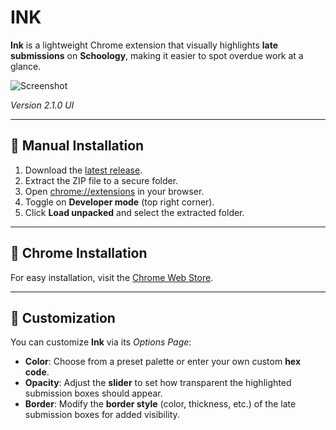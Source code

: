 # **INK**

**Ink** is a lightweight Chrome extension that visually highlights **late submissions** on **Schoology**, making it easier to spot overdue work at a glance.

![Screenshot](https://github.com/user-attachments/assets/66c7b87c-2193-49a3-bd86-95588331db6d)

*Version 2.1.0 UI*

---

## **🚀 Manual Installation**

1. Download the [latest release](https://github.com/klyxy/Ink/releases/latest/).
2. Extract the ZIP file to a secure folder.
3. Open [chrome://extensions](chrome://extensions) in your browser.
4. Toggle on **Developer mode** (top right corner).
5. Click **Load unpacked** and select the extracted folder.

---

## **🚀 Chrome Installation**

For easy installation, visit the [Chrome Web Store](https://chromewebstore.google.com/detail/meeejelefkapcckgepodmomgepmcjoci?utm_source=item-share-cb).

---

## **🎨 Customization**

You can customize **Ink** via its *Options Page*:

- **Color**: Choose from a preset palette or enter your own custom **hex code**.
- **Opacity**: Adjust the **slider** to set how transparent the highlighted submission boxes should appear.
- **Border**: Modify the **border style** (color, thickness, etc.) of the late submission boxes for added visibility.
